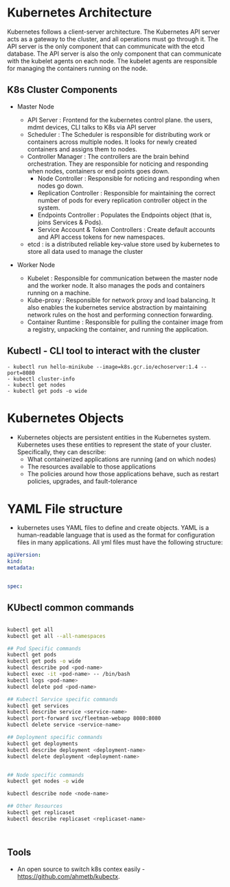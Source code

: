 # Kubernetes Architecture

Kubernetes follows a client-server architecture. The Kubernetes API server acts as a gateway to the cluster, and all operations must go through it. The API server is the only component that can communicate with the etcd database. The API server is also the only component that can communicate with the kubelet agents on each node. The kubelet agents are responsible for managing the containers running on the node.

## K8s Cluster Components
- Master Node
    - API Server : Frontend for the kubernetes control plane. the users, mdmt devices, CLI talks to K8s via API server
    - Scheduler : The Scheduler is responsible for distributing work or containers across multiple nodes. It looks for newly created containers and assigns them to nodes.
    - Controller Manager : The controllers are the brain behind orchestration. They are responsible for noticing and responding when nodes, containers or end points goes down.
        - Node Controller : Responsible for noticing and responding when nodes go down.
        - Replication Controller : Responsible for maintaining the correct number of pods for every replication controller object in the system.
        - Endpoints Controller : Populates the Endpoints object (that is, joins Services & Pods).
        - Service Account & Token Controllers : Create default accounts and API access tokens for new namespaces.
    - etcd : is a distributed reliable key-value store used by kubernetes to store all data used to manage the cluster

- Worker Node
    - Kubelet : Responsible for communication between the master node and the worker node. It also manages the pods and containers running on a machine.
    - Kube-proxy : Responsible for network proxy and load balancing. It also enables the kubernetes service abstraction by maintaining network rules on the host and performing connection forwarding.
    - Container Runtime : Responsible for pulling the container image from a registry, unpacking the container, and running the application.

## Kubectl - CLI tool to interact with the cluster
    - kubectl run hello-minikube --image=k8s.gcr.io/echoserver:1.4 --port=8080
    - kubectl cluster-info
    - kubectl get nodes
    - kubectl get pods -o wide

# Kubernetes Objects
- Kubernetes objects are persistent entities in the Kubernetes system. Kubernetes uses these entities to represent the state of your cluster. Specifically, they can describe:
    - What containerized applications are running (and on which nodes)
    - The resources available to those applications
    - The policies around how those applications behave, such as restart policies, upgrades, and fault-tolerance


# YAML File structure

- kubernetes uses YAML files to define and create objects. YAML is a human-readable language that is used as the format for configuration files in many applications. All yml files must have the following structure:

```yaml
apiVersion:
kind:
metadata:


spec: 
```

## KUbectl common commands 

```bash

kubectl get all
kubectl get all --all-namespaces

## Pod Specific commands
kubectl get pods
kubectl get pods -o wide
kubectl describe pod <pod-name>
kubectl exec -it <pod-name> -- /bin/bash
kubectl logs <pod-name>
kubectl delete pod <pod-name>

## Kubectl Service specific commands
kubectl get services
kubectl describe service <service-name>
kubectl port-forward svc/fleetman-webapp 8080:8080
kubectl delete service <service-name>

## Deployment specific commands
kubectl get deployments
kubectl describe deployment <deployment-name>
kubectl delete deployment <deployment-name>


## Node specific commands
kubectl get nodes -o wide

kubectl describe node <node-name>

## Other Resources 
kubectl get replicaset
kubectl describe replicaset <replicaset-name>




```

## Tools
- An open source to switch k8s contex easily - https://github.com/ahmetb/kubectx.
